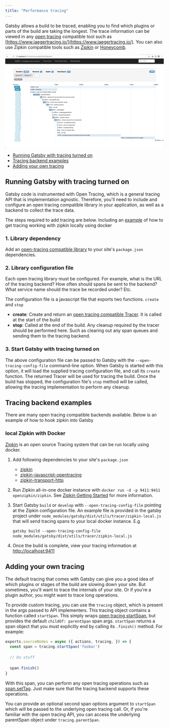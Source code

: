 ```yaml
---
title: "Performance tracing"
---
```


Gatsby allows a build to be traced, enabling you to find which plugins or parts of the build are taking the longest. The trace information can be viewed in any [open tracing](http://opentracing.io/) compatible tool such as [https://www.jaegertracing.io/](https://www.jaegertracing.io/). You can also use Zipkin compatible tools such as [Zipkin](https://zipkin.io/) or [Honeycomb](https://www.honeycomb.io/).

![Example Zipkin Trace](./images/zipkin-trace.png)

- [Running Gatsby with tracing turned on](/docs/performance-tracing/#running-gatsby-with-tracing-turned-on)
- [Tracing backend examples](/docs/performance-tracing/#tracing-backend-examples)
- [Adding your own tracing](/docs/performance-tracing/#adding-your-own-tracing)

## Running Gatsby with tracing turned on

Gatsby code is instrumented with Open Tracing, which is a general tracing API that is implementation agnostic. Therefore, you'll need to include and configure an open tracing compatible library in your application, as well as a backend to collect the trace data.

The steps required to add tracing are below. Including an [example](/docs/performance-tracing/#local-zipkin-with-docker) of how to get tracing working with zipkin locally using docker

### 1. Library dependency

Add an [open-tracing compatible library](https://github.com/opentracing) to your site's `package.json` dependencies.

### 2. Library configuration file

Each open tracing library must be configured. For example, what is the URL of the tracing backend? How often should spans be sent to the backend? What service name should the trace be recorded under? Etc.

The configuration file is a javascript file that exports two functions. `create` and `stop`

- **create**: Create and return an [open tracing compatible Tracer](https://github.com/opentracing/opentracing-javascript/blob/master/src/tracer.ts). It is called at the start of the build
- **stop**: Called at the end of the build. Any cleanup required by the tracer should be performed here. Such as clearing out any span queues and sending them to the tracing backend.

### 3. Start Gatsby with tracing turned on

The above configuration file can be passed to Gatsby with the `--open-tracing-config-file` command-line option. When Gatsby is started with this option, it will load the supplied tracing configuration file, and call its `create` function. The returned Tracer will be used for tracing the build. Once the build has stopped, the configuration file's `stop` method will be called, allowing the tracing implementation to perform any cleanup.

## Tracing backend examples

There are many open tracing compatible backends available. Below is an example of how to hook zipkin into Gatsby

### local Zipkin with Docker

[Zipkin](https://zipkin.io/) is an open source Tracing system that can be run locally using docker.

1.  Add following dependencies to your site's `package.json`

    - [zipkin](https://www.npmjs.com/package/zipkin)
    - [zipkin-javascript-opentracing](https://www.npmjs.com/package/zipkin-javascript-opentracing)
    - [zipkin-transport-http](https://www.npmjs.com/package/zipkin-transport-http)

2.  Run Zipkin all-in-one docker instance with `docker run -d -p 9411:9411 openzipkin/zipkin`. See [Zipkin Getting Started](https://zipkin.io/pages/quickstart.html) for more information.

3.  Start Gatsby `build` or `develop` with `--open-tracing-config-file` pointing at the Zipkin configuration file. An example file is provided in the gatsby project under `node_modules/gatsby/dist/utils/tracer/zipkin-local.js` that will send tracing spans to your local docker instance. E.g

    ```
    gatsby build --open-tracing-config-file node_modules/gatsby/dist/utils/tracer/zipkin-local.js
    ```

4.  Once the build is complete, view your tracing information at [http://localhost:9411](http://localhost:9411)

## Adding your own tracing

The default tracing that comes with Gatsby can give you a good idea of which plugins or stages of the build are slowing down your site. But sometimes, you'll want to trace the internals of your site. Or if you're a plugin author, you might want to trace long operations. 

To provide custom tracing, you can use the `tracing` object, which is present in the args passed to API implementers. This tracing object contains a function called `startSpan`. This simply wraps [open tracing startSpan](https://github.com/opentracing/opentracing-javascript/blob/master/src/tracer.ts#L79), but provides the default `childOf: parentSpan` span args. `startSpan` returns a span object that you must explicitly end by calling its `.finish()` method. For example:

```javascript
exports.sourceNodes = async ({ actions, tracing, }) => {
  const span = tracing.startSpan('foobar')

  // Do stuff

  span.finish()
}
```

With this span, you can perform any open tracing operations such as [span.setTag](https://github.com/opentracing/opentracing-javascript/blob/master/src/span.ts#L89). Just make sure that the tracing backend supports these operations.

You can provide an optional second span options argument to `startSpan` which will be passed to the underlying open tracing call. Or, if you're familiar with the open tracing API, you can access the underlying parentSpan object under `tracing.parentSpan`. 

